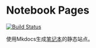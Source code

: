 # Notebook Pages

[![Build Status](https://travis-ci.com/lightyears1998/notebook-pages.svg?branch=master)](https://travis-ci.com/lightyears1998/notebook-pages)

使用Mkdocs生成[笔记本](https://github.com/lightyears1998/notebook)的静态站点。
